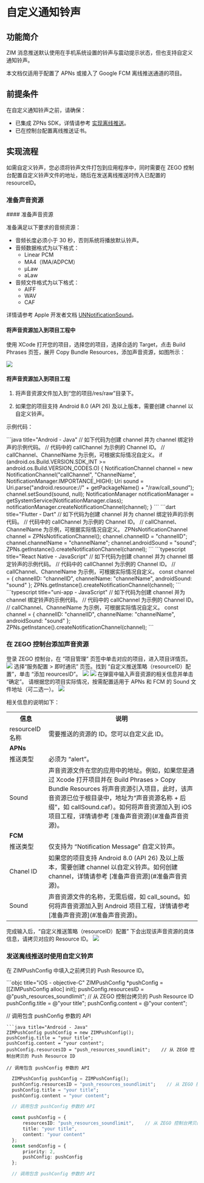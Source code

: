 # 自定义通知铃声

## 功能简介

ZIM 消息推送默认使用在手机系统设置的铃声与震动提示状态，但也支持自定义通知铃声。  

<Note title="说明">
本文档仅适用于配置了 APNs 或接入了 Google FCM 离线推送通道的项目。
</Note>

## 前提条件

在自定义通知铃声之前，请确保：

- 已集成 ZPNs SDK，详情请参考 [实现离线推送](/zim-ios/offline-push-notifications/implement-offline-push-notification)。
- 已在控制台配置离线推送证书。

## 实现流程

如需自定义铃声，您必须将铃声文件打包到应用程序中，同时需要在 ZEGO 控制台配置自定义铃声文件的地址，随后在发送离线推送时传入已配置的 resourceID。

### 准备声音资源

<Tabs>
<Tab title="iOS 项目">
#### 准备声音资源

准备满足以下要求的音频资源：
- 音频长度必须小于 30 秒，否则系统将播放默认铃声。
- 音频数据格式为以下格式：
    - Linear PCM
    - MA4（IMA/ADPCM）
    - µLaw
    - aLaw
- 音频文件格式为以下格式：
    - AIFF
    - WAV
    - CAF

详情请参考 Apple 开发者文档 [UNNotificationSound](https://developer.apple.com/documentation/usernotifications/unnotificationsound?language=objc)。

#### 将声音资源加入到项目工程中

使用 XCode 打开您的项目，选择您的项目，选择合适的 Target，点击 Build Phrases 页签，展开 Copy Bundle Resources，添加声音资源，如图所示：

<Frame width="512" height="auto" caption=""><img src="https://doc-media.zego.im/sdk-doc/Pics/ZIM/OfflinePush/addSound.png" /></Frame>
</Tab>
<Tab title="Android 项目">

#### 将声音资源加入到项目工程

1. 将声音资源文件加入到“您的项目/res/raw”目录下。

2. 如果您的项目支持 Android 8.0 (API 26) 及以上版本，需要创建 channel 以自定义铃声。

示例代码：

<CodeGroup>
```java title="Android - Java"
  // 如下代码为创建 channel 并为 channel 绑定铃声的示例代码。
  // 代码中的 callChannel 为示例的 Channel ID。
  // callChannel、ChannelName 为示例，可根据实际情况自定义。
  if (android.os.Build.VERSION.SDK_INT >= android.os.Build.VERSION_CODES.O) {
      NotificationChannel channel = new NotificationChannel("callChannel", "ChannelName", NotificationManager.IMPORTANCE_HIGH);
      Uri sound = Uri.parse("android.resource://" + getPackageName() + "/raw/call_sound");
      channel.setSound(sound, null);
      NotificationManager notificationManager = getSystemService(NotificationManager.class);
      notificationManager.createNotificationChannel(channel);
  }
```
```dart title="Flutter - Dart"
  // 如下代码为创建 channel 并为 channel 绑定铃声的示例代码。
  // 代码中的 callChannel 为示例的 Channel ID。
  // callChannel、ChannelName 为示例，可根据实际情况自定义。
  ZPNsNotificationChannel channel = ZPNsNotificationChannel();
  channel.channelID = "channelID";
  channel.channelName = "channelName";
  channel.androidSound = "sound";
  ZPNs.getInstance().createNotificationChannel(channel);
```
```typescript title="React Native - JavaScript"
  // 如下代码为创建 channel 并为 channel 绑定铃声的示例代码。
  // 代码中的 callChannel 为示例的 Channel ID。
  // callChannel、ChannelName 为示例，可根据实际情况自定义。
  const channel = {
      channelID: "channelID",
      channelName: "channelName",
      androidSound: "sound"
  }; 
  ZPNs.getInstance().createNotificationChannel(channel);
```
```typescript title="uni-app - JavaScript"
  // 如下代码为创建 channel 并为 channel 绑定铃声的示例代码。
  // 代码中的 callChannel 为示例的 Channel ID。
  // callChannel、ChannelName 为示例，可根据实际情况自定义。
  const channel = {
      channelID: "channelID",
      channelName: "channelName",
      androidSound: "sound"
  }; 
  ZPNs.getInstance().createNotificationChannel(channel);
```
</CodeGroup>
</Tab>
</Tabs>

### 在 ZEGO 控制台添加声音资源

<Steps>
<Step title="进入项目详情页">
登录 ZEGO 控制台，在 “项目管理” 页签中单击对应的项目，进入项目详情页。
<Frame width="512" height="auto" caption=""><img src="https://doc-media.zego.im/sdk-doc/Pics/ZIM/OfflinePush/Enter_project_1.jpeg" /></Frame>
</Step>
<Step title="点击添加资源按钮">
选择“服务配置 > 即时通讯” 页签。找到 “自定义推送策略（resourceID）配置”，单击 “添加 reourcesID”。
<Frame width="512" height="auto" caption=""><img src="https://doc-media.zego.im/sdk-doc/Pics/ZIM/OfflinePush/Add_1.jpeg" /></Frame>
<Frame width="512" height="auto" caption=""><img src="https://doc-media.zego.im/sdk-doc/Pics/ZIM/OfflinePush/resouceID.jpeg" /></Frame>
</Step>
<Step title="填写必要信息">
在弹窗中输入声音资源的相关信息并单击 “确定”。
<Note title="说明">
请根据您的项目实际情况，按需配置适用于 APNs 和 FCM 的 Sound 文件地址（可二选一）。   
</Note>

<Frame width="256" height="auto" caption=""><img src="https://doc-media.zego.im/sdk-doc/Pics/ZIM/OfflinePush/Pop_out_1.jpeg" /></Frame>

相关信息的说明如下：


<table>
<tbody><tr>
<th>信息</th>
<th>说明</th>
</tr>
<tr>
<td>resourceID 名称</td>
<td>需要推送的资源的 ID。您可以自定义此 ID。</td>
</tr>
<tr>
<td colspan="2"><b>APNs</b></td>
</tr>
<tr>
<td>推送类型</td>
<td>必须为 “alert”。</td>
</tr>
<tr>
<td>Sound</td>
<td>声音资源文件在您的应用中的地址。例如，如果您是通过 Xcode 打开项目并在 Build Phrases &gt; Copy Bundle Resources 将声音资源引入项目，此时，该声音资源已位于根目录中，地址为“声音资源名称 + 后缀”，如 callSound.caf）。如何将声音资源加入到 iOS 项目工程，详情请参考 [准备声音资源](#准备声音资源)。</td>
</tr>
<tr>
<td colspan="2"><b>FCM</b></td>
</tr>
<tr>
<td>推送类型</td>
<td>仅支持为 “Notification Message” 自定义铃声。</td>
</tr>
<tr>
<td>Chanel ID</td>
<td>如果您的项目支持 Android 8.0 (API 26) 及以上版本，需要创建 channel 以自定义铃声。如何创建 channel，详情请参考 [准备声音资源](#准备声音资源)。</td>
</tr>
<tr>
<td>Sound</td>
<td>声音资源文件的名称，无需后缀，如 call_sound。如何将声音资源加入到 Android 项目工程，详情请参考 [准备声音资源](#准备声音资源)。</td>
</tr>
    </tbody></table>
</Step>
<Step title="拷贝 Resource ID">
完成输入后，“自定义推送策略（resourceID）配置” 下会出现该声音资源的具体信息，请拷贝对应的 Resource ID。
<Frame width="512" height="auto" caption=""><img src="https://doc-media.zego.im/sdk-doc/Pics/ZIM/OfflinePush/Copy_1.jpeg" /></Frame>
</Step>
</Steps>

### 发送离线推送时使用自定义铃声

在 ZIMPushConfig 中填入之前拷贝的 Push Resource ID。

<CodeGroup>
```objc title="iOS - objective-C"
  ZIMPushConfig *pushConfig = [[ZIMPushConfig alloc] init];
  pushConfig.resourcesID = @"push_resources_soundlimit";    // 从 ZEGO 控制台拷贝的 Push Resource ID
  pushConfig.title = @"your title";
  pushConfig.content = @"your content";

  // 调用包含 pushConfig 参数的 API
  ```
```java title="Android - Java"
  ZIMPushConfig pushConfig = new ZIMPushConfig();
  pushConfig.title = "your title";
  pushConfig.content = "your content";
  pushConfig.resourcesID = "push_resources_soundlimit";    // 从 ZEGO 控制台拷贝的 Push Resource ID

  // 调用包含 pushConfig 参数的 API
  ```
```dart title="Flutter - Dart"
  ZIMPushConfig pushConfig = ZIMPushConfig();
  pushConfig.resourcesID = "push_resources_soundlimit";    // 从 ZEGO 控制台拷贝的 Push Resource ID
  pushConfig.title = "your title";
  pushConfig.content = "your content";

  // 调用包含 pushConfig 参数的 API
  ```
```typescript title="React Native - JavaScript"
  const pushConfig = {
      resourcesID: "push_resources_soundlimit",    // 从 ZEGO 控制台拷贝的 Push Resource ID
      title: "your title",
      content: "your content"
  };
  const sendConfig = {
      priority: 2,
      pushConfig: pushConfig
  };

  // 调用包含 pushConfig 参数的 API
  ```
</CodeGroup>

<Content />